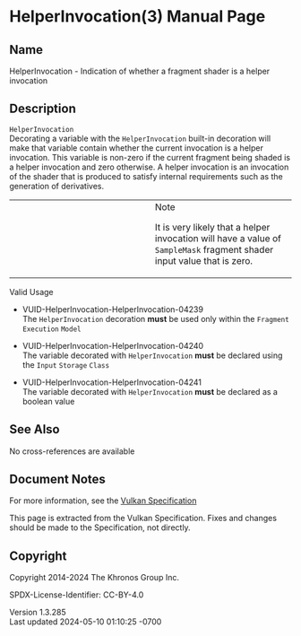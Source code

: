 # HelperInvocation(3) Manual Page

## Name

HelperInvocation - Indication of whether a fragment shader is a helper
invocation



## <a href="#_description" class="anchor"></a>Description

`HelperInvocation`  
Decorating a variable with the `HelperInvocation` built-in decoration
will make that variable contain whether the current invocation is a
helper invocation. This variable is non-zero if the current fragment
being shaded is a helper invocation and zero otherwise. A helper
invocation is an invocation of the shader that is produced to satisfy
internal requirements such as the generation of derivatives.

<table>
<colgroup>
<col style="width: 50%" />
<col style="width: 50%" />
</colgroup>
<tbody>
<tr class="odd">
<td class="icon"><em></em></td>
<td class="content">Note
<p>It is very likely that a helper invocation will have a value of
<code>SampleMask</code> fragment shader input value that is
zero.</p></td>
</tr>
</tbody>
</table>

Valid Usage

- <a href="#VUID-HelperInvocation-HelperInvocation-04239"
  id="VUID-HelperInvocation-HelperInvocation-04239"></a>
  VUID-HelperInvocation-HelperInvocation-04239  
  The `HelperInvocation` decoration **must** be used only within the
  `Fragment` `Execution` `Model`

- <a href="#VUID-HelperInvocation-HelperInvocation-04240"
  id="VUID-HelperInvocation-HelperInvocation-04240"></a>
  VUID-HelperInvocation-HelperInvocation-04240  
  The variable decorated with `HelperInvocation` **must** be declared
  using the `Input` `Storage` `Class`

- <a href="#VUID-HelperInvocation-HelperInvocation-04241"
  id="VUID-HelperInvocation-HelperInvocation-04241"></a>
  VUID-HelperInvocation-HelperInvocation-04241  
  The variable decorated with `HelperInvocation` **must** be declared as
  a boolean value

## <a href="#_see_also" class="anchor"></a>See Also

No cross-references are available

## <a href="#_document_notes" class="anchor"></a>Document Notes

For more information, see the <a
href="https://registry.khronos.org/vulkan/specs/1.3-extensions/html/vkspec.html#HelperInvocation"
target="_blank" rel="noopener">Vulkan Specification</a>

This page is extracted from the Vulkan Specification. Fixes and changes
should be made to the Specification, not directly.

## <a href="#_copyright" class="anchor"></a>Copyright

Copyright 2014-2024 The Khronos Group Inc.

SPDX-License-Identifier: CC-BY-4.0

Version 1.3.285  
Last updated 2024-05-10 01:10:25 -0700
